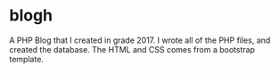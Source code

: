 # blogh
A PHP Blog that I created in grade 2017.
I wrote all of the PHP files, and created the database. The HTML and CSS comes from a bootstrap template.
